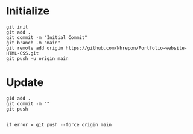 # Initialize
``` git
git init
git add .
git commit -m "Initial Commit"
git branch -m "main"
git remote add origin https://github.com/Nhrepon/Portfolio-website-HTML-CSS.git
git push -u origin main

```

# Update
``` git
gid add .
git commit -m ""
git push


if error = git push --force origin main


```



